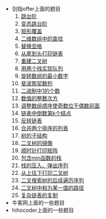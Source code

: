 * 剑指offer上面的题目
	1. [跳台阶](跳台阶.cpp)
	2. [变态跳台阶](变态跳台阶.cpp)
	3. [矩形覆盖](矩形覆盖.cpp)
	4. [二维数组中的查找](二维数组中的查找.cpp)
	5. [替换空格](替换空格.cpp)
	6. [从尾到头打印链表](从尾到头打印链表.cpp)
	7. [重建二叉树](重建二叉树.cpp)
	8. [用两个栈实现队列](用两个栈实现队列.cpp)
	9. [旋转数组的最小数字](旋转数组的最小数字.cpp)
	10. [斐波那契数列](斐波那契数列.cpp)
	11. [二进制中1的个数](二进制中1的个数.cpp)
	12. [数值的整数次方](数值的整数次方.cpp)
	13. [调整数组顺序使奇数位于偶数前面](调整数组顺序使奇数位于偶数前面.cpp)
	14. [链表中倒数第k个结点](链表中倒数第k个结点.cpp)
	15. [反转链表](反转链表.cpp)
	16. [合并两个排序的列表](合并两个排序的列表.cpp)
	17. [树的子结构](树的子结构.cpp)
	18. [二叉树的镜像](二叉树的镜像.cpp)
	19. [顺时针打印矩阵](顺时针打印矩阵.cpp)
	20. [包含min函数的栈](包含min函数的栈.cpp)
	21. [栈的压入、弹出序列](栈的压入、弹出序列.cpp)
	22. [从上往下打印二叉树](从上往下打印二叉树.cpp)
	23. [二叉搜索树的后续遍历序列](二叉搜索树的后序遍历序列.cpp)
	24. [二叉树中和为某一值的路径](二叉树中和为某一值的路径.cpp)
	25. [复杂链表的复制](复杂链表的复制.cpp)
* 牛客网上面的一些题目
* hihocoder上面的一些题目
